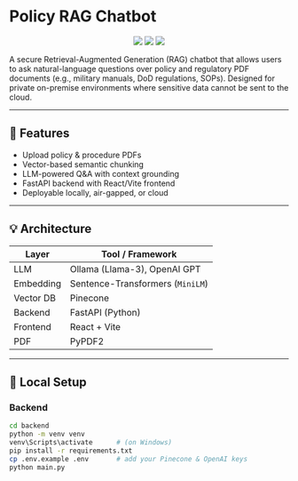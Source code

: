 # Policy RAG Chatbot

<p align="center">
  <img src="https://img.shields.io/badge/Project-RAG%20Chatbot-blueviolet?style=for-the-badge" />
  <img src="https://img.shields.io/badge/Status-Active-success?style=for-the-badge" />
  <img src="https://img.shields.io/badge/License-Private-lightgrey?style=for-the-badge" />
</p>

A secure Retrieval-Augmented Generation (RAG) chatbot that allows users to ask natural-language questions over policy and regulatory PDF documents (e.g., military manuals, DoD regulations, SOPs). Designed for private on-premise environments where sensitive data cannot be sent to the cloud.

---

## 🧠 Features

- Upload policy & procedure PDFs
- Vector-based semantic chunking
- LLM-powered Q&A with context grounding
- FastAPI backend with React/Vite frontend
- Deployable locally, air-gapped, or cloud

---

## 💡 Architecture

| Layer      | Tool / Framework                     |
|-----------|---------------------------------------|
| LLM       | Ollama (Llama-3), OpenAI GPT          |
| Embedding | Sentence-Transformers (`MiniLM`)      |
| Vector DB | Pinecone                              |
| Backend   | FastAPI (Python)                      |
| Frontend  | React + Vite                          |
| PDF       | PyPDF2                                |

---

## 🚀 Local Setup

### Backend

```bash
cd backend
python -m venv venv
venv\Scripts\activate      # (on Windows)
pip install -r requirements.txt
cp .env.example .env       # add your Pinecone & OpenAI keys
python main.py
